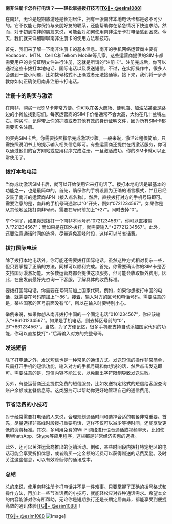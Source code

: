 **南非注册卡怎样打电话？——轻松掌握拨打技巧[[TG💪+ @esim1088](https://t.me/s/esim1088)]**

在南非，无论是短期旅游还是长期居住，拥有一张南非本地电话卡都是必不可少的。它不仅能让你保持与亲朋好友的联系，还能帮助你在紧急情况下快速求助。然而，对于初到南非的朋友来说，可能会对如何使用南非注册卡打电话感到困惑。今天，我们就来详细聊聊南非注册卡的使用方法和技巧。

首先，我们来了解一下南非注册卡的基本信息。南非的手机网络运营商主要有Vodacom、MTN、Cell C和Telkom Mobile等几家。这些运营商提供的SIM卡都需要用户的身份证明文件进行注册，这就是所谓的“注册卡”。注册完成后，你可以通过这些卡拨打本地电话、国际电话以及发送短信。不过，在实际操作中，很多人会遇到一些小问题，比如拨号格式不正确或者无法接通等。接下来，我们将一步步教你如何正确使用南非注册卡打电话。

### 注册卡的购买与激活

在南非，购买一张SIM卡非常方便。你可以在各大商场、便利店、加油站甚至是路边的小摊位找到它们。每家运营商的SIM卡价格通常不会太高，大约在几十兰特左右。购买时，记得带上你的护照或者其他有效的身份证明文件，因为所有SIM卡都需要实名注册。

购买完SIM卡后，你需要按照指示完成激活步骤。一般来说，激活过程很简单，只需按照说明书上的提示输入相关信息即可。有些运营商还提供在线激活服务，你可以通过他们的官方网站或应用程序完成注册。一旦激活成功，你的SIM卡就可以正常使用了。

### 拨打本地电话

当你成功激活SIM卡后，就可以开始使用它来打电话了。拨打本地电话是最基本的功能之一，也是最简单的。首先，确保你的手机设置为正确的语言模式，并且已经安装了南非的运营商APN（接入点名称）。然后，直接拨打对方的手机号码即可。需要注意的是，南非的手机号码通常以“0”开头，例如“0721234567”。如果你是从其他地区拨打南非号码，需要在号码前加上“+27”，同时去掉“0”。

举个例子，如果你想拨打一个南非本地号码“0721234567”，你可以直接输入“721234567”；而如果是在国外拨打，就需要输入“+27721234567”。此外，还要注意通话时间的选择，尽量避免高峰时段，这样可以节省话费。

### 拨打国际电话

除了拨打本地电话外，你可能还需要拨打国际电话。虽然这种方式相对复杂一些，但只要掌握了正确的方法，同样可以顺利完成。首先，你需要确认你的SIM卡是否支持国际漫游功能。大多数运营商都会提供这项服务，但可能会收取额外费用。因此，在出发前最好先咨询一下客服，了解具体的收费标准。

要拨打国际电话，你需要在号码前加上国家代码。例如，如果你想拨打中国的电话，就需要在号码前加上“+86”。接着，输入对方的区号和电话号码。需要注意的是，某些国家的区号前面没有“0”，所以在输入时要特别小心。

举例来说，如果你想从南非拨打中国的一个固定电话“0101234567”，你应该输入“+86101234567”。如果是手机电话，则去掉区号前的“0”，即“+861234567”。当然，为了方便记忆，很多手机都支持自动添加国家代码的功能，你可以直接拨打“+”后再输入对方的完整号码。

### 发送短信

除了打电话之外，发送短信也是一种常见的通讯方式。发送短信的操作非常简单，只需打开手机的短信功能，输入对方的手机号码和你想说的话，然后点击发送即可。需要注意的是，短信内容不能过长，以免超出字符限制导致发送失败。

另外，有些运营商还会提供免费的短信服务，比如发送特定格式的短信给客服查询账户余额或套餐信息等。这类服务可以帮助你更好地管理自己的通信费用。

### 节省话费的小技巧

对于经常需要打电话的人来说，合理规划通话时间和选择合适的套餐非常重要。首先，尽量选择非高峰时段拨打重要电话，这样不仅可以减少等待时间，还能享受更低的资费标准。其次，多利用免费的Wi-Fi网络进行语音通话或视频聊天，比如使用WhatsApp、Skype等应用程序，这些都是非常经济实惠的选择。

此外，还可以关注运营商推出的促销活动。例如，某些时间段内拨打特定地区的电话可能会享受折扣优惠，或者购买一定金额的话费可以获得赠送的话费奖励。及时关注这些信息，可以有效降低你的通讯成本。

### 总结

总的来说，使用南非注册卡打电话并不是一件难事。只要掌握了正确的拨号格式和操作方法，再加上一些节省话费的小技巧，就能轻松应对各种通话需求。希望本文的内容能够对你有所帮助，无论你是短期旅行还是长期定居南非，都能享受到便捷高效的通讯体验[[TG💪+ @esim1088](https://t.me/s/esim1088)]！

[[TG💪+ @esim1088](https://t.me/s/esim1088) ![Image](https://i.postimg.cc/4NQfJmqS/Snipaste-2025-05-13-00-14-12.png)]